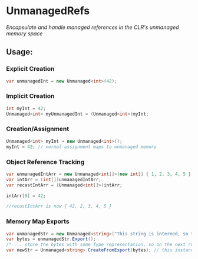 # UnmanagedRefs
_Encapsulate and handle managed references in the CLR's unmanaged memory space_

## Usage:
### Explicit Creation
```csharp
var unmanagedInt = new Unmanaged<int>(42);
```

### Implicit Creation
```csharp
int myInt = 42;
Unmanaged<int> myUnmanagedInt = (Unmanaged<int>)myInt;
```

### Creation/Assignment
```csharp
Unmanaged<int> myInt = new Unmanaged<int>();
myInt = 42; // normal assignment maps to unmanaged memory
```

### Object Reference Tracking
```csharp
var unmanagedIntArr = new Unmanaged<int[]>(new int[] { 1, 2, 3, 4, 5 });
var intArr = (int[])unmanagedIntArr;
var recastIntArr = (Unmanaged<int[]>)intArr;

intArr[0] = 42;

//recastIntArr is now { 42, 2, 3, 4, 5 }
```

### Memory Map Exports
```csharp
var unmanagedStr = new Unmanaged<string>("This string is interned, so this operation will leak this source data.");
var bytes = unmanagedStr.Export();
/* ... store the bytes with some Type representation, so on the next run ... */
var newStr = Unmanaged<string>.CreateFromExport(bytes); // this instance of the application won't have leaked the interned string!
```